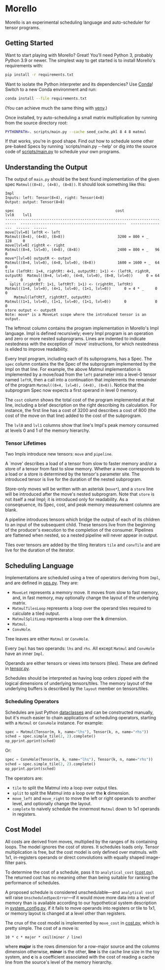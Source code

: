 # Morello

Morello is an experimental scheduling language and auto-scheduler for tensor programs.

## Getting Started

Want to start playing with Morello? Great! You'll need Python 3, probably Python 3.9 or newer. The simplest way to get started is to install Morello's requirements with:

```sh
pip install -r requirements.txt
```

Want to isolate the Python interpreter and its dependencies? Use [Conda](https://docs.conda.io/projects/conda/en/latest/user-guide/getting-started.html)! Switch to a new Conda environment and run:

```sh
conda install --file requirements.txt
```

(You can achieve much the same thing with [venv](https://docs.python.org/3/library/venv.html).)

Once installed, try auto-scheduling a small matrix multiplication by running from the source directory root:
```sh
PYTHONPATH=. scripts/main.py --cache seed_cache.pkl 8 4 8 matmul
```

If that works, you're in good shape. Find out how to schedule some other pre-baked Specs by running `scripts/main.py --help' or dig into the source code of [scripts/main.py](main.py) to schedule your own programs.

## Understanding the Output

The output of `main.py` should be the best found implementation of the given spec `Matmul((8×4), (4×8), (8×8))`. It should look something like this:

```
Impl
Inputs: left: Tensor(8×4), right: Tensor(4×8)
Output: output: Tensor(8×8)
                                                                             spec                                              cost              lvl0    lvl1
---------------------------------------------------------------------------  ------------------------------------------------  ----------------  ------  ------
move[lvl=0] leftR <- left                                                    Matmul((8×4), (4×8), (8×8))                        3200 = 800 + _   128     0
move[lvl=0] rightR <- right                                                  Matmul((8×4, lvl=0), (4×8), (8×8))                 2400 = 800 + _   96      0
move*[lvl=0] outputR <- output                                               Matmul((8×4, lvl=0), (4×8, lvl=0), (8×8))          1600 = 1600 + _  64      0
tile (leftRt: 1×4, rightRt: 4×1, outputRt: 1×1) <- (leftR, rightR, outputR)  Matmul((8×4, lvl=0), (4×8, lvl=0), (8×8, lvl=0))      0 = 64 * _    0       0
  split (rightRtT: 1×1, leftRtT: 1×1) <- (rightRt, leftRt)                   Matmul((1×4, lvl=0), (4×1, lvl=0), (1×1, lvl=0))      0 = 4 * _     0       0
    Matmul(leftRtT, rightRtT, outputRt)                                      Matmul((1×1, lvl=0), (1×1, lvl=0), (1×1, lvl=0))      0             0       0
store output <- outputR
Note: move* is a MoveLet scope where the introduced tensor is an output.
```

The leftmost column contains the program implementation in Morello's Impl language.
Impl is defined recursively; every Impl program is an operation and zero or more nested subprograms.
Lines are indented to indicate nestedness with the exception of `move' instructions, for which nestedness is elided to improve readability.

Every Impl program, including each of its subprograms, has a Spec. The `spec` column contains the the Spec of the subprogram implemented by the Impl on that line.
For example, the above Matmul implementation is implemented by a move/load from the `left` parameter into a level-0 tensor named `leftR`, then a call into a continuation that implements the remainder of the program `Matmul((8×4, lvl=0), (4×8), (8×8))`. Notice that the subprogram Spec now expects a first operand in level 0 memory.

The `cost` column shows the total cost of the program implemented at that line, including a brief description on the right describing its calculation. For instance, the first line has a cost of 3200 and describes a cost of 800 (the cost of the move on that line) added to the cost of the subprogram.

The `lvl0` and `lvl1` columns show that line's Impl's peak memory consumed at levels 0 and 1 of the memory hierarchy.

### Tensor Lifetimes

Two Impls introduce new tensors: `move` and `pipeline`.

A `move' describes a load of a tensor from slow to faster memory and/or a store of a tensor from fast to slow memory. Whether a move corresponds to a load or a store is determined by the tensor's parameter site. The introduced tensor is live for the duration of the nested subprogram.

Store-only moves will be written with an asterisk (`move*`), and a `store` line will be introduced after the move's nested subprogram.
Note that `store` is not itself a real Impl; it is introduced only for readability.
As a conseqeuence, its Spec, cost, and peak memory measurement columns are blank.

A pipeline introduces tensors which bridge the output of each of its children to an input of the subsequent child.
These tensors live from the beginning of the producer's execution to the completion of the consumer. 
Pipelines are flattened when nested, so a nested pipeline will never appear in output.

Tiles over tensors are added by the tiling iterators `tile` and `convTile` and are live for the duration of the iterator.

## Scheduling Language

Implementations are scheduled using a tree of operators deriving from `Impl`, and are defined in [ops.py](ops.py). They are:

  * `MoveLet` represents a memory move. It moves from slow to fast memory, and, in fast memory, may optionally change the layout of the underlying matrix.
  * `MatmulTilesLoop` represents a loop over the operand tiles required to calculate a tiled output.
  * `MatmulSplitLoop` represents a loop over the **k** dimension.
  * `Matmul`.
  * `ConvHole`.

Tree leaves are either `Matmul` or `ConvHole`.

Every `Impl` has two operands: `lhs` and `rhs`. All except `Matmul` and `ConvHole` have an inner `Impl`.

Operands are either tensors or views into tensors (tiles). These are defined in [tensor.py](tensor.py).

Schedules should be interpreted as having loop orders zipped with the logical dimensions of underlying tensors/tiles. The memory layout of the underlying buffers is described by the `layout` member on tensors/tiles.

### Scheduling Operators

Schedules are just Python [dataclasses](https://docs.python.org/3/library/dataclasses.html) and can be constructed manually, but it's much easier to chain applications of scheduling operators, starting with a `Matmul` or `ConvHole` instance. For example:

```python
spec = Matmul(Tensor(m, k, name="lhs"), Tensor(k, n, name="rhs"))
sched = spec.simple_tile(2, 2).complete()
op_pprint.pprint(sched)
```

Or: 

```python
spec = ConvHole(Tensor(m, k, name="lhs"), Tensor(k, n, name="rhs"))
sched = spec.simple_tile(2, 2).complete()
op_pprint.pprint(sched)
```

The operators are:

  * `tile` to split the Matmul into a loop over output tiles.
  * `split` to split the Matmul into a loop over the **k** dimension.
  * `move_left` and `move_right` to move the left or right operands to another level, and optionally change the layout.
  * `complete` to naively schedule the innermost `Matmul` down to 1x1 operands in registers.

## Cost Model

All costs are derived from moves, multiplied by the ranges of its containing loops. The model ignores the cost of stores. It schedules loads only. Tensor multiplication is free, but the cost model is only defined over matmuls. with 1x1, in-registers operands or direct convolutions with equally shaped image-filter pairs.

To determine the cost of a schedule, pass it to `analytical_cost` ([cost.py](cost.py)). The returned cost has no meaning other than being suitable for ranking the performance of schedules.

A proposed schedule is considered unschedulable—and `analytical cost` will raise `UnscheduledSpecError`—if it would move more data into a level of memory than is available according to our hypothetical system description in [system_config.py](system_config.py), if it fails to move operands into registers or tile to 1x1, or memory layout is changed at a level other than registers.

The crux of the cost model is implemented by `move_cost` in [cost.py](cost.py), which is pretty simple. The cost of a move is:

`10 * c * major * ceil(minor / line)`

where **major** is the rows dimension for a row-major source and the columns dimension otherwise, **minor** is the other, **line** is the cache line size in the toy system, and **c** is a coefficient associated with the cost of reading a cache line from the source's level of the memory hierarchy.
